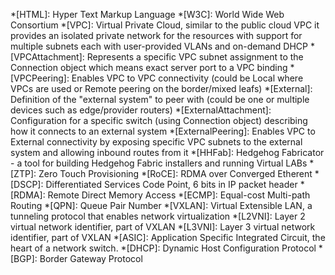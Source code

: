 *[HTML]: Hyper Text Markup Language
*[W3C]: World Wide Web Consortium
*[VPC]: Virtual Private Cloud, similar to the public cloud VPC it provides an isolated private network for the resources with support for multiple subnets each with user-provided VLANs and on-demand DHCP
*[VPCAttachment]: Represents a specific VPC subnet assignment to the Connection object which means exact server port to a VPC binding
*[VPCPeering]: Enables VPC to VPC connectivity (could be Local where VPCs are used or Remote peering on the border/mixed leafs)
*[External]: Definition of the "external system" to peer with (could be one or multiple devices such as edge/provider routers)
*[ExternalAttachment]: Configuration for a specific switch (using Connection object) describing how it connects to an external system
*[ExternalPeering]: Enables VPC to External connectivity by exposing specific VPC subnets to the external system and allowing inbound routes from it
*[HHFab]: Hedgehog Fabricator - a tool for building Hedgehog Fabric installers and running Virtual LABs
*[ZTP]: Zero Touch Provisioning
*[RoCE]: RDMA over Converged Etherent
*[DSCP]: Differentiated Services Code Point, 6 bits in IP packet header
*[RDMA]: Remote Direct Memory Access
*[ECMP]: Equal-cost Multi-path Routing
*[QPN]: Queue Pair Number
*[VXLAN]: Virtual Extensible LAN, a tunneling protocol that enables network virtualization
*[L2VNI]: Layer 2 virtual network identifier, part of VXLAN
*[L3VNI]: Layer 3 virtual network identifier, part of VXLAN
*[ASIC]: Application Specific Integrated Circuit, the heart of a network switch.
*[DHCP]: Dynamic Host Configuration Protocol
*[BGP]: Border Gateway Protocol
